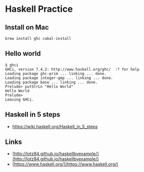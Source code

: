 # Haskell Practice

## Install on Mac 

```brew install ghc cabal-install```

## Hello world

```
$ ghci
GHCi, version 7.4.2: http://www.haskell.org/ghc/  :? for help
Loading package ghc-prim ... linking ... done.
Loading package integer-gmp ... linking ... done.
Loading package base ... linking ... done.
Prelude> putStrLn "Hello World"
Hello World
Prelude>
Leaving GHCi.
```

## Haskell in 5 steps
* https://wiki.haskell.org/Haskell_in_5_steps

## Links
* [http://lotz84.github.io/haskellbyexample/](http://lotz84.github.io/haskellbyexample/)
* [https://www.haskell.org/](https://www.haskell.org/)
